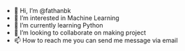 - 👋 Hi, I’m @fathanbk
- 👀 I’m interested in Machine Learning
- 🌱 I’m currently learning Python
- 💞️ I’m looking to collaborate on making project
- 📫 How to reach me you can send me message via email

<!---
fathanbk/fathanbk is a ✨ special ✨ repository because its `README.md` (this file) appears on your GitHub profile.
You can click the Preview link to take a look at your changes.
--->
